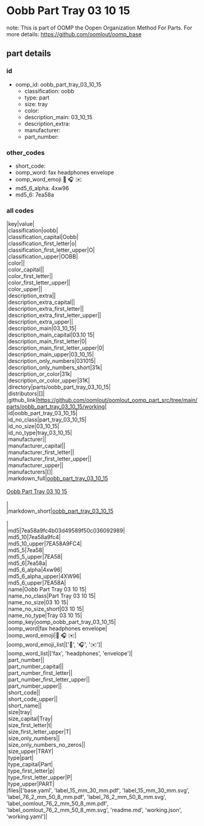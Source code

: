 # Oobb Part Tray 03 10 15  

note: This is part of OOMP the Oopen Organization Method For Parts. For more details: https://github.com/oomlout/oomp_base

##  part details





### id
* oomp_id: oobb_part_tray_03_10_15
  * classification: oobb
  * type: part
  * size: tray
  * color: 
  * description_main: 03_10_15
  * description_extra: 
  * manufacturer: 
  * part_number: 

### other_codes
* short_code: 
* oomp_word: fax headphones envelope
* oomp_word_emoji :fax: :headphones: :envelope:
* md5_6_alpha: 4xw96
* md5_6: 7ea58a

### all codes 
|key|value|  
|classification|oobb|  
|classification_capital|Oobb|  
|classification_first_letter|o|  
|classification_first_letter_upper|O|  
|classification_upper|OOBB|  
|color||  
|color_capital||  
|color_first_letter||  
|color_first_letter_upper||  
|color_upper||  
|description_extra||  
|description_extra_capital||  
|description_extra_first_letter||  
|description_extra_first_letter_upper||  
|description_extra_upper||  
|description_main|03_10_15|  
|description_main_capital|03.10 15|  
|description_main_first_letter|0|  
|description_main_first_letter_upper|0|  
|description_main_upper|03_10_15|  
|description_only_numbers|031015|  
|description_only_numbers_short|31k|  
|description_or_color|31k|  
|description_or_color_upper|31K|  
|directory|parts/oobb_part_tray_03_10_15|  
|distributors|[]|  
|github_link|https://github.com/oomlout/oomlout_oomp_part_src/tree/main/parts/oobb_part_tray_03_10_15/working|  
|id|oobb_part_tray_03_10_15|  
|id_no_class|part_tray_03_10_15|  
|id_no_size|03_10_15|  
|id_no_type|tray_03_10_15|  
|manufacturer||  
|manufacturer_capital||  
|manufacturer_first_letter||  
|manufacturer_first_letter_upper||  
|manufacturer_upper||  
|manufacturers|[]|  
|markdown_full|[oobb_part_tray_03_10_15](https://github.com/oomlout/oomlout_oomp_part_src/tree/main/parts/oobb_part_tray_03_10_15/working)<br>[](https://github.com/oomlout/oomlout_oomp_part_src/tree/main/parts/oobb_part_tray_03_10_15/working)<br>[Oobb Part Tray 03 10 15](https://github.com/oomlout/oomlout_oomp_part_src/tree/main/parts/oobb_part_tray_03_10_15/working)<br><br>|  
|markdown_short|[oobb_part_tray_03_10_15](https://github.com/oomlout/oomlout_oomp_part_src/tree/main/parts/oobb_part_tray_03_10_15/working)<br><br>|  
|md5|7ea58a9fc4b03d49589f50c036092989|  
|md5_10|7ea58a9fc4|  
|md5_10_upper|7EA58A9FC4|  
|md5_5|7ea58|  
|md5_5_upper|7EA58|  
|md5_6|7ea58a|  
|md5_6_alpha|4xw96|  
|md5_6_alpha_upper|4XW96|  
|md5_6_upper|7EA58A|  
|name|Oobb Part Tray 03 10 15|  
|name_no_class|Part Tray 03 10 15|  
|name_no_size|03 10 15|  
|name_no_size_short|03 10 15|  
|name_no_type|Tray 03 10 15|  
|oomp_key|oomp_oobb_part_tray_03_10_15|  
|oomp_word|fax headphones envelope|  
|oomp_word_emoji|:fax: :headphones: :envelope:|  
|oomp_word_emoji_list|[':fax:', ':headphones:', ':envelope:']|  
|oomp_word_list|['fax', 'headphones', 'envelope']|  
|part_number||  
|part_number_capital||  
|part_number_first_letter||  
|part_number_first_letter_upper||  
|part_number_upper||  
|short_code||  
|short_code_upper||  
|short_name||  
|size|tray|  
|size_capital|Tray|  
|size_first_letter|t|  
|size_first_letter_upper|T|  
|size_only_numbers||  
|size_only_numbers_no_zeros||  
|size_upper|TRAY|  
|type|part|  
|type_capital|Part|  
|type_first_letter|p|  
|type_first_letter_upper|P|  
|type_upper|PART|  
|files|['base.yaml', 'label_15_mm_30_mm.pdf', 'label_15_mm_30_mm.svg', 'label_76_2_mm_50_8_mm.pdf', 'label_76_2_mm_50_8_mm.svg', 'label_oomlout_76_2_mm_50_8_mm.pdf', 'label_oomlout_76_2_mm_50_8_mm.svg', 'readme.md', 'working.json', 'working.yaml']|  
